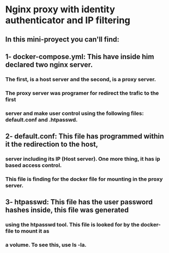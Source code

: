 # Nginx proxy with identity authenticator and IP filtering

## In this mini-proyect you can'll find:

## 1- docker-compose.yml: This have inside him declared two nginx server.
###   The first, is a host server and the second, is a proxy server.
###   The proxy server was programer for redirect the trafic to the first 
###   server and make user control using the following files: default.conf and .htpasswd.

## 2- default.conf: This file has programmed within it the redirection to the host, 
###   server including its IP (Host server). One more thing, it has ip based access control.
###   This file is finding for the docker file for mounting in the proxy server. 

## 3- htpasswd: This file has the user password hashes inside, this file was generated
###   using the htpasswd tool. This file is looked for by the docker-file to mount it as
###   a volume. To see this, use ls -la.


